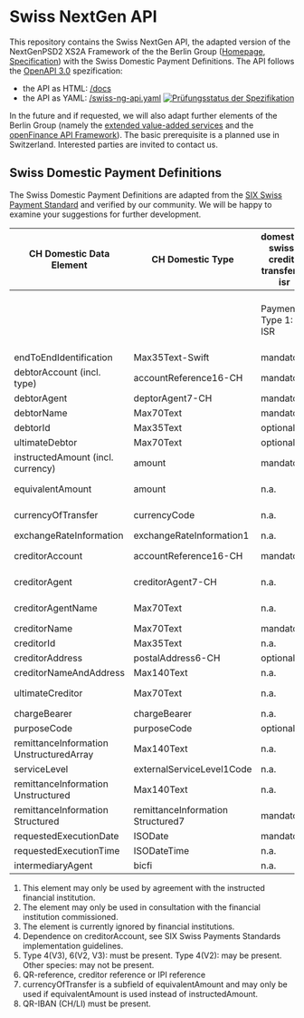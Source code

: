 # Swiss NextGen API

This repository contains the Swiss NextGen API, the adapted version of the NextGenPSD2 XS2A Framework of the the Berlin Group ([Homepage](https://www.berlin-group.org/nextgenpsd2-downloads), [Specification](https://openbankingproject-ch.github.io/obp-apis/berlin-group.html)) with the Swiss Domestic Payment Definitions. The API
follows the [OpenAPI 3.0](https://github.com/OAI/OpenAPI-Specification/blob/master/versions/3.0.2.md)
spezification:
* the API as HTML: [/docs](https://openbankingproject-ch.github.io/obp-apis)
* the API as YAML: [/swiss-ng-api.yaml](https://github.com/openbankingproject-ch/obp-apis/raw/master/swiss-ng-api.yaml)
[![Prüfungsstatus der Spezifikation](https://travis-ci.com/openbankingproject-ch/obp-apis.svg?branch=master "Prüfungsstatus der Spezifikation")](https://travis-ci.com/openbankingproject-ch/obp-apis)

In the future and if requested, we will also adapt further elements of the Berlin Group (namely the [extended value-added services](https://www.berlin-group.org/nextgenpsd2-downloads) and the [openFinance API Framework](https://www.berlin-group.org/open-finance)). The basic prerequisite is a planned use in Switzerland. 
Interested parties are invited to contact us.


## Swiss Domestic Payment Definitions

The Swiss Domestic Payment Definitions are adapted from the [SIX Swiss Payment Standard](https://www.six-group.com/interbank-clearing/en/home/standardization/iso-payments/customer-bank/implementation-guidelines.html) and verified by our community. We will be happy to examine your suggestions for further development.

| CH Domestic Data Element                | CH Domestic Type                  | domestic-swiss-credit-transfers-isr | domestic-swiss-credit-transfers                 | domestic-swiss-credit-transfers-qr | domestic-swiss-foreign-credit-transfers | swiss-sepa-credit-transfers        | swiss-cross-border-credit-transfers |
| --------------------------------------- | --------------------------------- | ----------------------------------- | ----------------------------------------------- | --------------------------------------- | ----------------------------       | -----------------------------      |-------------------------------------|
|                                         |                                   | Payment Type 1: ISR                 | Payment Type 3: IBAN/postal account and IID/BIC | Payment Type 3: QR-bill            | Payment Type 4: Foreign currency        | Payment Type 5: Foreign SEPA       | Payment Type 6: Foreign             |
| endToEndIdentification                  | Max35Text-Swift                   | mandatory                           | mandatory                                       | mandatory                          | mandatory                               | mandatory                          | mandatory                           |
| debtorAccount (incl. type)              | accountReference16-CH             | mandatory                           | mandatory                                       | mandatory                          | mandatory                               | mandatory                          | mandatory                           |
| debtorAgent                             | deptorAgent7-CH                   | mandatory                           | mandatory                                       | mandatory                          | mandatory                               | mandatory                          | optional                            |
| debtorName                              | Max70Text                         | mandatory                           | mandatory                                       | mandatory                          | mandatory                               | mandatory                          | mandatory                           |
| debtorId                                | Max35Text                         | optional 3)                         | optional 3)                                     | optional 3)                        | optional 3)                             | optional 3)                        | optional 3)                         |
| ultimateDebtor                          | Max70Text                         | optional                            | optional                                        | optional                           | optional                                | optional                           | optional                            |
| instructedAmount (incl. currency)       | amount                            | mandatory                           | dependent 1)                                    | dependent 1)                       | dependent 1)                            | dependent 1)                       | dependent 1)                        |
| equivalentAmount                        | amount                            | n.a.                                | dependent 1)                                    | dependent 1)                       | dependent 1)                            | dependent 1)                       | dependent 1)                        |
| currencyOfTransfer                      | currencyCode                      | n.a.                                | dependent 1)                                    | dependent 1)                       | dependent 1)                            | dependent 1)                       | dependent 1)                        |
| exchangeRateInformation                 | exchangeRateInformation1          | n.a.                                | optional 2)                                     | optional 2)                        | optional 2)                             | optional 2)                        | optional 2)                         |
| creditorAccount                         | accountReference16-CH             | mandatory                           | mandatory                                       | mandatory 8)                       | mandatory                               | mandatory                          | mandatory                           |
| creditorAgent                           | creditorAgent7-CH                 | n.a.                                | dependent 4)                                    | dependent 4)                       | dependent 4)                            | dependent 4)                       | dependent 4)                        |
| creditorAgentName                       | Max70Text                         | n.a.                                | n.a.                                            | n.a.                               | dependent 5)                            | n.a.                               | dependent 5)                        |
| creditorName                            | Max70Text                         | mandatory                           | mandatory                                       | mandatory                          | mandatory                               | mandatory                          | mandatory                           |
| creditorId                              | Max35Text                         | n.a.                                | optional                                        | optional                           | optional                                | optional                           | optional                            |
| creditorAddress                         | postalAddress6-CH                 | optional                            | optional                                        | optional                           | optional                                | optional                           | optional                            |
| creditorNameAndAddress                  | Max140Text                        | n.a.                                | dependent                                       | dependent                          | dependent                               | dependent                          | dependent                           |
| ultimateCreditor                        | Max70Text                         | n.a.                                | optional                                        | n.a. (for future use)              | optional                                | optional                           | optional                            |
| chargeBearer                            | chargeBearer                      | n.a.                                | optional                                        | optional                           | optional                                | mandatory                          | optional                            |
| purposeCode                             | purposeCode                       | optional                            | optional                                        | optional                           | optional                                | optional                           | optional                            |
| remittanceInformation UnstructuredArray | Max140Text                        | n.a.                                | n.a.                                            | n.a.                               | n.a.                                    | n.a.                               | n.a.                                |
| serviceLevel                            | externalServiceLevel1Code         | n.a.                                | optional                                        | optional                           | optional                                | mandatory                          | optional                            |
| remittanceInformation Unstructured      | Max140Text                        | n.a.                                | optional                                        | n.a.                               | optional                                | optional                           | optional                            |
| remittanceInformation Structured        | remittanceInformation Structured7 | mandatory                           | optional                                        | mandatory 6)                       | optional                                | optional                           | optional                            |
| requestedExecutionDate                  | ISODate                           | mandatory                           | mandatory                                       | mandatory                          | mandatory                               | mandatory                          | mandatory                           |
| requestedExecutionTime                  | ISODateTime                       | n.a.                                | n.a.                                            | n.a.                               | n.a.                                    | n.a.                               | n.a.                                |
| intermediaryAgent                       | bicfi                             | n.a.                                | n.a.                                            | n.a.                               | optional 2)                             | n.a.                               | optional 2)                         |
      
1) This element may only be used by agreement with the instructed financial institution. 
2) The element may only be used in consultation with the financial institution commissioned.
3) The element is currently ignored by financial institutions.
4) Dependence on creditorAccount, see SIX Swiss Payments Standards implementation guidelines.
5) Type 4(V3), 6(V2, V3): must be present. Type 4(V2): may be present. Other species: may not be present.
6) QR-reference, creditor reference or IPI reference
7) currencyOfTransfer is a subfield of equivalentAmount and may only be used if equivalentAmount is used instead of instructedAmount.
8) QR-IBAN (CH/LI) must be present.